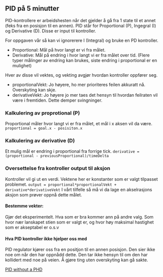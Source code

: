 PID på 5 minutter 
----------------------

PID-kontrollere er arbeidshesten når det gjelder å gå fra 1 state til et annet (feks fra en posisjon til en annen).
PID står for Proportional (P), Ingegral (I) og Derivative (D). Disse er input til kontroller.

For oppgaven vår så kan vi ignorerere I (Integral) og bruke en PD kontroller.

* Proportional: Mål på hvor langt er vi fra målet.
* Derivative: Mål på endring i hvor langt vi er fra målet over tid. (Flere typer målinger av endring kan brukes, siste endring i proportional er en mulighet)

Hver av disse vil vektes, og vekting avgjør hvordan kontroller oppfører seg.

* proportionalVekt: Jo høyere, ho mer prioriteres feilen akkuratt nå. Overskyting kan skje.
* derivativeVekt: Jo høyere jo mer taes det hensyn til hvordan feilraten vil være i fremtiden. Dette demper svingninger.

### Kalkulering av proprotional (P)
Proportional måler hvor langt vi er fra målet, et mål i x aksen vil da være.
```proportional = goal.x - posisiton.x```

### Kalkulering av derivative (D)
Et mulig mål er endring i proportional fra forrige tick.
```derivative = (proportional - previousProportional)/timeDelta```

### Oversettelse fra kontroller output til aksjon
Kontroller vil gi ut en verdi. Vektene her er konstanter som er valgt tilpasset problemet.
``` output = proportional*proportionalVekt + derivative*derivativeVekt ```
I vårt tilfelle så må vi da lage en akselrasjons aksjon som prøver oppnå dette målet.

#### Bestemme vekter:
Gjør det eksperimentelt. Hva som er bra kommer ann på andre valg. Som hvor nær lanskapet stien som er valgt er, og hvor høy maksimal hastighet som er akseptabel er o.s.v

#### Hva PID kontroller ikke hjelper oss med
PID regulator kjører oss fra en positjon til en annen posisjon. Den sier ikke noe om når den har oppnådd dette. Den tar ikke hensyn til om den har kollidert med noe på veien. Å gjøre ting uten overskyting kan gå sakte.

[PID without a PHD](https://www.wescottdesign.com/articles/pid/pidWithoutAPhd.pdf)




